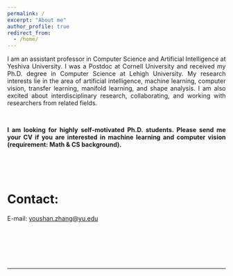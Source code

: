 ```yaml
---
permalink: /
excerpt: "About me"
author_profile: true
redirect_from: 
  - /home/
---
```


<p align="justify"> I am an assistant professor in Computer Science and Artificial Intelligence at Yeshiva University. I was a Postdoc at Cornell University and received my Ph.D. degree in Computer Science at Lehigh University. My research interests lie in the area of artificial intelligence, machine learning, computer vision, transfer learning, manifold learning, and shape analysis. I am also excited about interdisciplinary research, collaborating, and working with researchers from related fields. </p>

<p> &ensp;</p>

<p align="justify"> <b> I am looking for highly self-motivated Ph.D. students. Please send me your CV if you are interested in machine learning and computer vision (requirement: Math & CS background). </b> </p>


<p> &ensp;</p>
<p> &ensp;</p>

Contact:
======

E-mail: youshan.zhang@yu.edu


<p> &ensp;</p>
<p> &ensp;</p>
<p> &ensp;</p>



---
 <!--This website is still under construction.-->

 <!--Last updated: 07/09/2022-->
